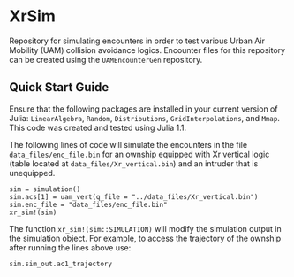 # XrSim

Repository for simulating encounters in order to test various Urban Air Mobility (UAM) collision avoidance logics. Encounter files for this repository can be created using the `UAMEncounterGen` repository. 

## Quick Start Guide

Ensure that the following packages are installed in your current version of Julia: `LinearAlgebra`, `Random`, `Distributions`, `GridInterpolations`, and `Mmap`. This code was created and tested using Julia 1.1.

The following lines of code will simulate the encounters in the file `data_files/enc_file.bin` for an ownship equipped with Xr vertical logic (table located at `data_files/Xr_vertical.bin`) and an intruder that is unequipped.

```
sim = simulation()
sim.acs[1] = uam_vert(q_file = "../data_files/Xr_vertical.bin")
sim.enc_file = "data_files/enc_file.bin"
xr_sim!(sim)
```
The function `xr_sim!(sim::SIMULATION)` will modify the simulation output in the simulation object. For example, to access the trajectory of the ownship after running the lines above use:

```
sim.sim_out.ac1_trajectory
```